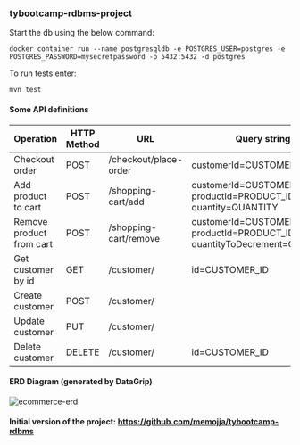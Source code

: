 ### tybootcamp-rdbms-project

Start the db using the below command:

```shell
docker container run --name postgresqldb -e POSTGRES_USER=postgres -e POSTGRES_PASSWORD=mysecretpassword -p 5432:5432 -d postgres
```

To run tests enter:
```shell
mvn test
```
#### Some API definitions

Operation | HTTP Method | URL | Query string | Request body | Payload returned 
--- | --- | --- | --- |--- | ---
Checkout order | POST | /checkout/place-order | customerId=CUSTOMER_ID |  | Order entity
Add product to cart | POST | /shopping-cart/add | customerId=CUSTOMER_ID <br> productId=PRODUCT_ID <br> quantity=QUANTITY |   | ShoppingCart entity
Remove product from cart | POST | /shopping-cart/remove | customerId=CUSTOMER_ID <br> productId=PRODUCT_ID <br> quantityToDecrement=QUANTITY |  | ShoppingCart entity
Get customer by id | GET | /customer/ | id=CUSTOMER_ID |  | Customer entity
Create customer | POST | /customer/ |  | Customer entity | Customer entity
Update customer | PUT | /customer/ |  | Customer entity | Customer entity
Delete customer | DELETE | /customer/ | id=CUSTOMER_ID |  | 

#### ERD Diagram (generated by DataGrip)
![ecommerce-erd](https://user-images.githubusercontent.com/33388526/124397722-41eef680-dd1a-11eb-8f9d-c9a6f84868bf.png)

#### Initial version of the project: https://github.com/memojja/tybootcamp-rdbms
